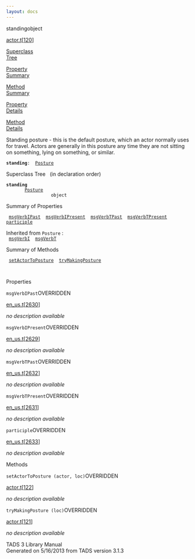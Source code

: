 ```yaml
---
layout: docs
---
```

<span class="title">standing</span><span class="type">object</span>

[actor.t](../file/actor.t.html)\[[120](../source/actor.t.html#120)\]

[Superclass  
Tree](#_SuperClassTree_)

[Property  
Summary](#_PropSummary_)

[Method  
Summary](#_MethodSummary_)

[Property  
Details](#_Properties_)

[Method  
Details](#_Methods_)

<div class="fdesc">

Standing posture - this is the default posture, which an actor normally
uses for travel. Actors are generally in this posture any time they are
not sitting on something, lying on something, or similar.

**`standing`**` :   `[`Posture`](../object/Posture.html)

</div>

<span id="_SuperClassTree_"></span>

<div class="mjhd">

<span class="hdln">Superclass Tree</span>   (in declaration order)

</div>

**`standing`**  
`         `[`Posture`](../object/Posture.html)  
`                 object`  
<span id="_PropSummary_"></span>

<div class="mjhd">

<span class="hdln">Summary of Properties</span>  

</div>

` `[`msgVerbIPast`](#msgVerbIPast)`  `[`msgVerbIPresent`](#msgVerbIPresent)`  `[`msgVerbTPast`](#msgVerbTPast)`  `[`msgVerbTPresent`](#msgVerbTPresent)`  `[`participle`](#participle)`  `

Inherited from `Posture` :  
` `[`msgVerbI`](../object/Posture.html#msgVerbI)`  `[`msgVerbT`](../object/Posture.html#msgVerbT)`  `

<span id="_MethodSummary_"></span>

<div class="mjhd">

<span class="hdln">Summary of Methods</span>  

</div>

` `[`setActorToPosture`](#setActorToPosture)`  `[`tryMakingPosture`](#tryMakingPosture)`  `

` `

<span id="_Properties_"></span>

<div class="mjhd">

<span class="hdln">Properties</span>  

</div>

<span id="msgVerbIPast"></span>

`msgVerbIPast`<span class="rem">OVERRIDDEN</span>

[en_us.t](../file/en_us.t.html)\[[2630](../source/en_us.t.html#2630)\]

<div class="desc">

*no description available*

</div>

<span id="msgVerbIPresent"></span>

`msgVerbIPresent`<span class="rem">OVERRIDDEN</span>

[en_us.t](../file/en_us.t.html)\[[2629](../source/en_us.t.html#2629)\]

<div class="desc">

*no description available*

</div>

<span id="msgVerbTPast"></span>

`msgVerbTPast`<span class="rem">OVERRIDDEN</span>

[en_us.t](../file/en_us.t.html)\[[2632](../source/en_us.t.html#2632)\]

<div class="desc">

*no description available*

</div>

<span id="msgVerbTPresent"></span>

`msgVerbTPresent`<span class="rem">OVERRIDDEN</span>

[en_us.t](../file/en_us.t.html)\[[2631](../source/en_us.t.html#2631)\]

<div class="desc">

*no description available*

</div>

<span id="participle"></span>

`participle`<span class="rem">OVERRIDDEN</span>

[en_us.t](../file/en_us.t.html)\[[2633](../source/en_us.t.html#2633)\]

<div class="desc">

*no description available*

</div>

<span id="_Methods_"></span>

<div class="mjhd">

<span class="hdln">Methods</span>  

</div>

<span id="setActorToPosture"></span>

`setActorToPosture (actor, loc)`<span class="rem">OVERRIDDEN</span>

[actor.t](../file/actor.t.html)\[[122](../source/actor.t.html#122)\]

<div class="desc">

*no description available*

</div>

<span id="tryMakingPosture"></span>

`tryMakingPosture (loc)`<span class="rem">OVERRIDDEN</span>

[actor.t](../file/actor.t.html)\[[121](../source/actor.t.html#121)\]

<div class="desc">

*no description available*

</div>

<div class="ftr">

TADS 3 Library Manual  
Generated on 5/16/2013 from TADS version 3.1.3

</div>
